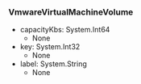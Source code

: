 ### VmwareVirtualMachineVolume
- capacityKbs: System.Int64
  - None
- key: System.Int32
  - None
- label: System.String
  - None
